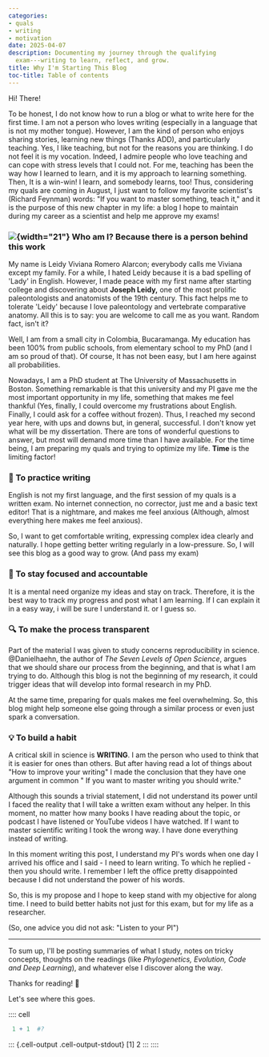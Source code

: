 ```yaml
---
categories:
- quals
- writing
- motivation
date: 2025-04-07
description: Documenting my journey through the qualifying
  exam---writing to learn, reflect, and grow.
title: Why I'm Starting This Blog
toc-title: Table of contents
---
```


Hi! There!

To be honest, I do not know how to run a blog or what to write here for
the first time. I am not a person who loves writing (especially in a
language that is not my mother tongue). However, I am the kind of person
who enjoys sharing stories, learning new things (Thanks ADD), and
particularly teaching. Yes, I like teaching, but not for the reasons you
are thinking. I do not feel it is my vocation. Indeed, I admire people
who love teaching and can cope with stress levels that I could not. For
me, teaching has been the way how I learned to learn, and it is my
approach to learning something. Then, It is a win-win! I learn, and
somebody learns, too! Thus, considering my quals are coming in August, I
just want to follow my favorite scientist's (Richard Feynman) words: "If
you want to master something, teach it," and it is the purpose of this
new chapter in my life: a blog I hope to maintain during my career as a
scientist and help me approve my exams!

### ![](images/clipboard-3930698824.png){width="21"} Who am I? Because there is a person behind this work

My name is Leidy Viviana Romero Alarcon; everybody calls me Viviana
except my family. For a while, I hated Leidy because it is a bad
spelling of 'Lady' in English. However, I made peace with my first name
after starting college and discovering about **Joseph Leidy,** one of
the most prolific paleontologists and anatomists of the 19th century.
This fact helps me to tolerate 'Leidy' because I love paleontology and
vertebrate comparative anatomy. All this is to say: you are welcome to
call me as you want. Random fact, isn't it?

Well, I am from a small city in Colombia, Bucaramanga. My education has
been 100% from public schools, from elementary school to my PhD (and I
am so proud of that). Of course, It has not been easy, but I am here
against all probabilities.

Nowadays, I am a PhD student at The University of Massachusetts in
Boston. Something remarkable is that this university and my PI gave me
the most important opportunity in my life, something that makes me feel
thankful (Yes, finally, I could overcome my frustrations about English.
Finally, I could ask for a coffee without frozen). Thus, I reached my
second year here, with ups and downs but, in general, successful. I
don't know yet what will be my dissertation. There are tons of wonderful
questions to answer, but most will demand more time than I have
available. For the time being, I am preparing my quals and trying to
optimize my life. **Time** is the limiting factor!

### 📝 To practice writing

English is not my first language, and the first session of my quals is a
written exam. No internet connection, no corrector, just me and a basic
text editor! That is a nightmare, and makes me feel anxious (Although,
almost everything here makes me feel anxious).

So, I want to get comfortable writing, expressing complex idea clearly
and naturally. I hope getting better writing regularly in a
low-pressure. So, I will see this blog as a good way to grow. (And pass
my exam)

### 🎯 To stay focused and accountable

It is a mental need organize my ideas and stay on track. Therefore, it
is the best way to track my progress and post what I am learning. If I
can explain it in a easy way, i will be sure I understand it. or I guess
so.

### 🔍 To make the process transparent

Part of the material I was given to study concerns reproducibility in
science. @Danielhaehn, the author of *The Seven Levels of Open Science*,
argues that we should share our process from the beginning, and that is
what I am trying to do. Although this blog is not the beginning of my
research, it could trigger ideas that will develop into formal research
in my PhD.

At the same time, preparing for quals makes me feel overwhelming. So,
this blog might help someone else going through a similar process or
even just spark a conversation.

### 💡 To build a habit

A critical skill in science is **WRITING**. I am the person who used to
think that it is easier for ones than others. But after having read a
lot of things about "How to improve your writing" I made the conclusion
that they have one argument in common " If you want to master writing
you should write."

Although this sounds a trivial statement, I did not understand its power
until I faced the reality that I will take a written exam without any
helper. In this moment, no matter how many books I have reading about
the topic, or podcast I have listened or YouTube videos I have watched.
If I want to master scientific writing I took the wrong way. I have done
everything instead of writing.

In this moment writing this post, I understand my PI's words when one
day I arrived his office and I said - I need to learn writing. To which
he replied - then you should write. I remember I left the office pretty
disappointed because I did not understand the power of his words.

So, this is my propose and I hope to keep stand with my objective for
along time. I need to build better habits not just for this exam, but
for my life as a researcher.

(So, one advice you did not ask: "Listen to your PI")

------------------------------------------------------------------------

To sum up, I'll be posting summaries of what I study, notes on tricky
concepts, thoughts on the readings (like *Phylogenetics, Evolution, Code
and Deep Learning*), and whatever else I discover along the way.

Thanks for reading! 🌱

Let's see where this goes.

:::: cell
``` {.r .cell-code}
 1 + 1  #?
```

::: {.cell-output .cell-output-stdout}
    [1] 2
:::
::::
